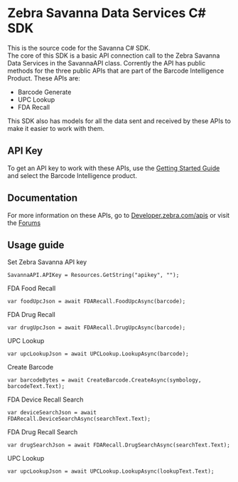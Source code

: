 Zebra Savanna Data Services C# SDK
======================================

This is the source code for the Savanna C# SDK.  
The core of this SDK is a basic API connection call to the Zebra Savanna Data Services in the SavannaAPI class.  Corrently the API has public methods for the three public APIs that are part of the Barcode Intelligence Product.  These APIs are:

* Barcode Generate
* UPC Lookup
* FDA Recall

This SDK also has models for all the data sent and received by these APIs to make it easier to work with them.  

API Key
-------

To get an API key to work with these APIs, use the [Getting Started Guide](https://developer.zebra.com/gsg) and select the Barcode Intelligence product.  

Documentation
-------------

For more information on these APIs, go to [Developer.zebra.com/apis](https://developer.zebra.com/apis) or visit the [Forums](https://developer.zebra.com/forum/search?keys=&field_zebra_curated_tags_tid%5B%5D=273)

Usage guide
-----------

Set Zebra Savanna API key

`SavannaAPI.APIKey = Resources.GetString("apikey", "");`

FDA Food Recall

`var foodUpcJson = await FDARecall.FoodUpcAsync(barcode);`

FDA Drug Recall

`var drugUpcJson = await FDARecall.DrugUpcAsync(barcode);`

UPC Lookup

`var upcLookupJson = await UPCLookup.LookupAsync(barcode);`

Create Barcode

`var barcodeBytes = await CreateBarcode.CreateAsync(symbology, barcodeText.Text);`

FDA Device Recall Search

`var deviceSearchJson = await FDARecall.DeviceSearchAsync(searchText.Text);`

FDA Drug Recall Search

`var drugSearchJson = await FDARecall.DrugSearchAsync(searchText.Text);`

UPC Lookup

`var upcLookupJson = await UPCLookup.LookupAsync(lookupText.Text);`
